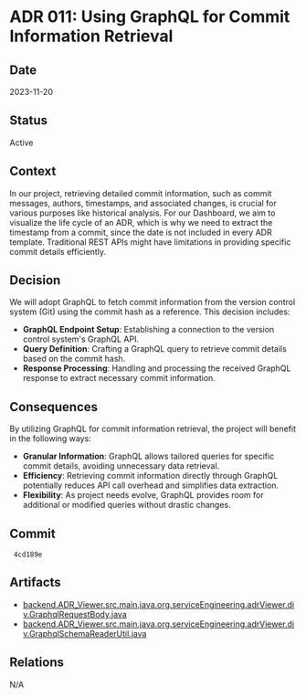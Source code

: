 # ADR 011: Using GraphQL for Commit Information Retrieval

## Date

2023-11-20

## Status

Active

## Context

In our project, retrieving detailed commit information, such as commit messages, authors, timestamps, and associated changes, is crucial for various purposes like historical analysis. 
For our Dashboard, we aim to visualize the life cycle of an ADR, which is why we need to extract the timestamp from a commit, since the date is not included in every ADR template. Traditional REST APIs might have limitations in providing specific commit details efficiently.

## Decision

We will adopt GraphQL to fetch commit information from the version control system (Git) using the commit hash as a reference. This decision includes:

- **GraphQL Endpoint Setup**: Establishing a connection to the version control system's GraphQL API.
- **Query Definition**: Crafting a GraphQL query to retrieve commit details based on the commit hash.
- **Response Processing**: Handling and processing the received GraphQL response to extract necessary commit information.

## Consequences

By utilizing GraphQL for commit information retrieval, the project will benefit in the following ways:

- **Granular Information**: GraphQL allows tailored queries for specific commit details, avoiding unnecessary data retrieval.
- **Efficiency**: Retrieving commit information directly through GraphQL potentially reduces API call overhead and simplifies data extraction.
- **Flexibility**: As project needs evolve, GraphQL provides room for additional or modified queries without drastic changes.

## Commit

` 4cd189e`

## Artifacts

- [backend.ADR_Viewer.src.main.java.org.serviceEngineering.adrViewer.div.GraphqlRequestBody.java](../../backend/ADR_Viewer/src/main/java/org/serviceEngineering/adrViewer/div/GraphqlRequestBody.java)
- [backend.ADR_Viewer.src.main.java.org.serviceEngineering.adrViewer.div.GraphqlSchemaReaderUtil.java](../../backend/ADR_Viewer/src/main/java/org/serviceEngineering/adrViewer/div/GraphqlSchemaReaderUtil.java)

## Relations

N/A
